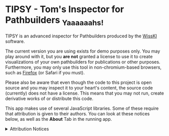 # TIPSY - Tom's Inspector for Pathbuilders <sub>Yaaaaaahs!</sub>

TIPSY is an advanced inspector for Pathbuilders produced by the [WissKI](https://wiss-ki.eu) software.

The current version you are using exists for demo purposes only.
You may play around with it, but you __are not__ granted a license to use it to create visualizations of your own pathbuilders for publications or other purposes. 
Furthermore, you may only use this tool in non-chromium-based browsers, such as [Firefox](https://www.mozilla.org/en-US/firefox/new/) (or Safari if you must). 

Please also be aware that even though the code to this project is open source and you may inspect it to your heart's content, the source code (currently) does not have a license. 
This means that you may not run, create derivative works of or distribute this code.

This app makes use of several JavaScript libraries.
Some of these require that attribution is given to their authors.
You can look at these notices below, as well as the __About__ Tab in the running app.

<details>
    <summary>Attribution Notices</summary>

<Legal>(the app will include legal notices here)</Legal>

</details>
